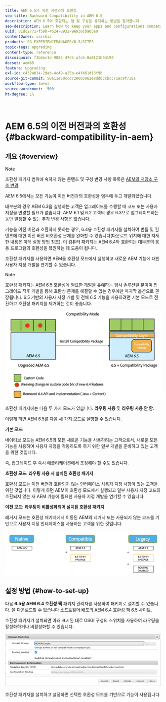 ```yaml
---
title: AEM 6.5의 이전 버전과의 호환성
seo-title: Backward Compatibility in AEM 6.5
description: AEM 6.5와 호환되는 앱 및 구성을 유지하는 방법을 알아봅니다
seo-description: Learn how to keep your apps and configurations compatible with AEM 6.5
uuid: 81dc2771-f59b-4b24-8932-9e938cba05e0
contentOwner: sarchiz
products: SG_EXPERIENCEMANAGER/6.5/SITES
topic-tags: upgrading
content-type: reference
discoiquuid: f3b4ec1d-9054-47d4-afcb-0a0121b94190
docset: aem65
feature: Upgrading
exl-id: c432a014-2dab-4c49-a25b-e4f461d13f9b
source-git-commit: 50a11e30ccd720065962e8dd03cbcc71ec9f715a
workflow-type: tm+mt
source-wordcount: '500'
ht-degree: 1%

---
```


# AEM 6.5의 이전 버전과의 호환성{#backward-compatibility-in-aem}

## 개요 {#overview}

>[!NOTE]
>
>호환성 패키지 범위에 속하지 않는 콘텐츠 및 구성 변경 사항 목록은 [AEM의 저장소 구조 변경](/help/sites-deploying/repository-restructuring.md).

AEM 6.5에서는 모든 기능이 이전 버전과의 호환성을 염두에 두고 개발되었습니다.

대부분의 경우 AEM 6.3을 실행하는 고객은 업그레이드를 수행할 때 코드 또는 사용자 지정을 변경할 필요가 없습니다. AEM 6.1 및 6.2 고객의 경우 6.3으로 업그레이드하는 동안 발생할 수 있는 추가 변경 사항은 없습니다.

기능을 이전 버전과 호환하지 못하는 경우, 6.4용 호환성 패키지를 설치하여 번들 및 컨텐츠에 대한 이전 버전 비호환성 문제를 완화할 수 있습니다(다운로드 위치에 대한 자세한 내용은 아래 설정 방법 참조). 이 컴퓨터 패키지는 AEM 6.4와 호환되는 대부분의 응용 프로그램의 호환성을 복원하는 데 도움이 됩니다.

호환성 패키지를 사용하면 AEM을 호환성 모드에서 실행하고 새로운 AEM 기능에 대한 사용자 지정 개발을 연기할 수 있습니다.

>[!NOTE]
>
>호환성 패키지는 AEM 6.5 호환성에 필요한 개발을 유예하는 임시 솔루션일 뿐이며 업그레이드 직후 개발을 통해 호환성 문제를 해결할 수 없는 경우에만 마지막 옵션으로 권장됩니다. 6.5 기반의 사용자 지정 개발 및 전체 6.5 기능을 사용하려면 기본 모드로 전환하고 호환성 패키지를 제거하는 것이 좋습니다.

![sase](assets/sase.png)

호환성 패키지에는 다음 두 가지 모드가 있습니다. **라우팅 사용** 및 **라우팅 사용 안 함**.

이렇게 하면 AEM 6.5를 다음 세 가지 모드로 실행할 수 있습니다.

**기본 모드:**

네이티브 모드는 AEM 6.5의 모든 새로운 기능을 사용하려는 고객으로서, 새로운 모든 기능을 사용하여 사용자 지정을 작동하도록 하기 위한 일부 개발을 준비하고 있는 고객을 위한 것입니다.

즉, 업그레이드 후 즉시 애플리케이션에서 조정해야 할 수도 있습니다.

**호환성 모드: 라우팅 사용 시 설치된 호환성 패키지**

호환성 모드는 이전 버전과 호환되지 않는 인터페이스 사용자 지정 사항이 있는 고객을 위한 것입니다. 이렇게 하면 AEM이 호환성 모드에서 실행되고 일부 사용자 지정 코드와 호환되지 않는 새 AEM 기능에 필요한 사용자 지정 개발을 연기할 수 있습니다.

**이전 모드: 라우팅이 비활성화되어 설치된 호환성 패키지**

레거시 모드는 호환성 패키지에서 이동된 AEM의 레거시 또는 사용되지 않는 코드를 기반으로 사용자 지정 인터페이스를 사용하는 고객을 위한 것입니다.

![삽트](assets/sapte.png)

## 설정 방법 {#how-to-set-up}

다음 **6.5용 AEM 6.4 호환성 팩** 패키지 관리자를 사용하여 패키지로 설치할 수 있습니다. 을 다운로드할 수 있습니다 [소프트웨어 배포의 AEM 6.4 호환성 팩 6.5](https://experience.adobe.com/#/downloads/content/software-distribution/en/aem.html?fulltext=compat*&amp;orderby=%40jcr%3Acontent%2Fjcr%3AlastModified&amp;orderby.sort=desc&amp;layout=list&amp;p.offset=0&amp;p.limit=20&amp;package=%2Fcontent%2Fsoftware-distribution%2Fen%2Fdetails.html%2Fcontent%2Fdam%2Faem%2Fpublic%2Fadobe%2Fpackages%2Fcq650%2Fcompatpack%2Faem-compat-cq65-to-cq64) 사이트.

호환성 패키지가 설치되면 아래 표시된 대로 OSGI 구성의 스위치를 사용하여 라우팅을 활성화하거나 비활성화할 수 있습니다.

![압축 스위치](assets/compat-switches.png)

호환성 패키지를 설치하고 설정하면 선택한 호환성 모드를 기반으로 기능이 사용됩니다.
